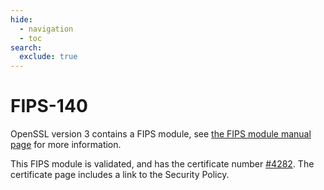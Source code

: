 ```yaml
---
hide:
  - navigation
  - toc
search:
  exclude: true
---
```


# FIPS-140

OpenSSL version 3 contains a FIPS module, see
[the FIPS module manual page](/master/man7/fips_module) for more information.

This FIPS module is validated, and has the certificate number
[#4282](https://csrc.nist.gov/projects/cryptographic-module-validation-program/certificate/4282).
The certificate page includes a link to the Security Policy.
